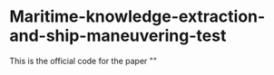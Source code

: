 # Maritime-knowledge-extraction-and-ship-maneuvering-test
This is the official code for the paper ""

